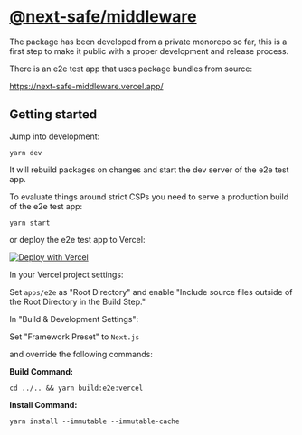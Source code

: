 # [@next-safe/middleware](https://www.npmjs.com/package/@next-safe/middleware)

The package has been developed from a private monorepo so far, this is a first step to make it public with a proper development and release process.

There is an e2e test app that uses package bundles from source:

https://next-safe-middleware.vercel.app/

## Getting started

Jump into development:

```
yarn dev
```

It will rebuild packages on changes and start the dev server of the e2e test app.

To evaluate things around strict CSPs you need to serve a production build of the e2e test app:

```
yarn start
```

or deploy the e2e test app to Vercel:

[![Deploy with Vercel](https://vercel.com/button)](https://vercel.com/new/clone?repository-url=https%3A%2F%2Fgithub.com%2Fnibtime%2next-safe-middleware%2Ftree%2Fmain)

In your Vercel project settings:

Set `apps/e2e` as "Root Directory" and enable "Include source files outside of the Root Directory in the Build Step."

In "Build & Development Settings":

Set "Framework Preset" to `Next.js`

and override the following commands:

**Build Command:** 
```
cd ../.. && yarn build:e2e:vercel
```
**Install Command:** 
```
yarn install --immutable --immutable-cache
```
